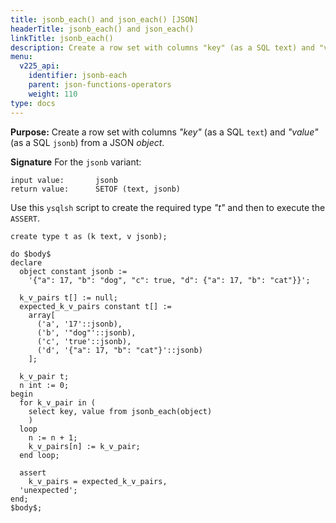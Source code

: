 ```yaml
---
title: jsonb_each() and json_each() [JSON]
headerTitle: jsonb_each() and json_each()
linkTitle: jsonb_each()
description: Create a row set with columns "key" (as a SQL text) and "value" (as a SQL jsonb) from a JSON object.
menu:
  v225_api:
    identifier: jsonb-each
    parent: json-functions-operators
    weight: 110
type: docs
---
```


**Purpose:** Create a row set with columns _"key"_ (as a SQL `text`) and _"value"_ (as a SQL `jsonb`) from a JSON _object_.

**Signature** For the `jsonb` variant:

```
input value:       jsonb
return value:      SETOF (text, jsonb)
```

Use this `ysqlsh` script to create the required type _"t"_ and then to execute the `ASSERT`.

```plpgsql
create type t as (k text, v jsonb);

do $body$
declare
  object constant jsonb :=
    '{"a": 17, "b": "dog", "c": true, "d": {"a": 17, "b": "cat"}}';

  k_v_pairs t[] := null;
  expected_k_v_pairs constant t[] :=
    array[
      ('a', '17'::jsonb),
      ('b', '"dog"'::jsonb),
      ('c', 'true'::jsonb),
      ('d', '{"a": 17, "b": "cat"}'::jsonb)
    ];

  k_v_pair t;
  n int := 0;
begin
  for k_v_pair in (
    select key, value from jsonb_each(object)
    )
  loop
    n := n + 1;
    k_v_pairs[n] := k_v_pair;
  end loop;

  assert
    k_v_pairs = expected_k_v_pairs,
  'unexpected';
end;
$body$;
```
